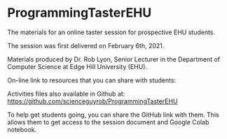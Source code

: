 # ProgrammingTasterEHU
The materials for an online taster session for prospective EHU students.

The session was first delivered on February 6th, 2021.

Materials produced by Dr. Rob Lyon, Senior Lecturer in the Department of Computer Science at Edge Hill University (EHU).

On-line link to resources that you can share with students:

Activities files also available in Github at: https://github.com/scienceguyrob/ProgrammingTasterEHU

To help get students going, you can share the GitHub link with them. This allows them to get access to the session document and Google Colab notebook.

